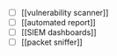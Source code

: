 - [ ] [[vulnerability scanner]]
- [ ] [[automated report]]
- [ ] [[SIEM dashboards]]
- [ ] [[packet sniffer]]